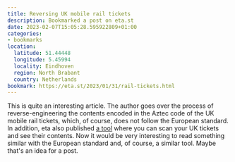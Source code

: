 ```yaml
---
title: Reversing UK mobile rail tickets
description: Bookmarked a post on eta.st
date: 2023-02-07T15:05:28.595922809+01:00
categories:
- bookmarks
location:
  latitude: 51.44448
  longitude: 5.45994
  locality: Eindhoven
  region: North Brabant
  country: Netherlands
bookmark: https://eta.st/2023/01/31/rail-tickets.html
---
```


This is quite an interesting article. The author goes over the process of reverse-engineering the contents encoded in the Aztec code of the UK mobile rail tickets, which, of course, does not follow the European standard. In addition, eta also published [a tool](https://eta.st/tickets/) where you can scan your UK tickets and see their contents. Now it would be very interesting to read something similar with the European standard and, of course, a similar tool. Maybe that's an idea for a post.
